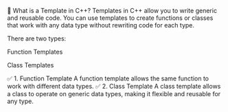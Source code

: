 📌 What is a Template in C++?
Templates in C++ allow you to write generic and reusable code. You can use templates to create functions or classes that work with any data type without rewriting code for each type.

There are two types:

Function Templates

Class Templates

✅ 1. Function Template
A function template allows the same function to work with different data types.
✅ 2. Class Template
A class template allows a class to operate on generic data types, making it flexible and reusable for any type.